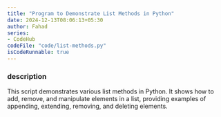 ```yaml
---
title: "Program to Demonstrate List Methods in Python"
date: 2024-12-13T08:06:13+05:30
author: Fahad
series:
- CodeHub
codeFile: "code/list-methods.py"
isCodeRunnable: true
---
```


### description
This script demonstrates various list methods in Python. It shows how to add, remove, and manipulate elements in a list, providing examples of appending, extending, removing, and deleting elements.
